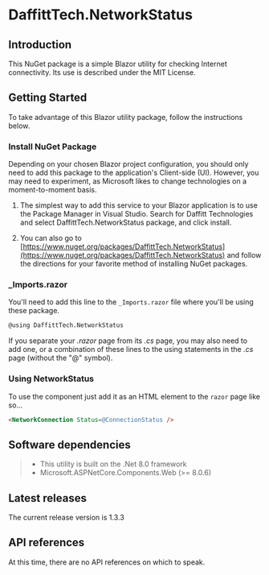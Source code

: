 # DaffittTech.NetworkStatus

## Introduction
This NuGet package is a simple Blazor utility for checking Internet connectivity. Its use is described under the MIT License.

## Getting Started
To take advantage of this Blazor utility package, follow the instructions below.

### Install NuGet Package
Depending on your chosen Blazor project configuration, you should only need to add this package to the application's Client-side (UI). However, you may need to experiment, as Microsoft likes to change technologies on a moment-to-moment basis.
1. The simplest way to add this service to your Blazor application is to use the Package Manager in Visual Studio. Search for Daffitt Technologies and select DaffittTech.NetworkStatus package, and click install.

2. You can also go to [https://www.nuget.org/packages/DaffittTech.NetworkStatus](https://www.nuget.org/packages/DaffittTech.NetworkStatus) and follow the directions for your favorite method of installing NuGet packages.

### _Imports.razor
You'll need to add this line to the ```_Imports.razor``` file where you'll be using these package.
```html
@using DaffittTech.NetworkStatus
```
If you separate your *.razor* page from its *.cs* page, you may also need to add one, or a combination of these lines to the using statements in the *.cs* page (without the "@" symbol).

### Using NetworkStatus
To use the component just add it as an HTML element to the ```razor``` page like so...
```html
<NetworkConnection Status=@ConnectionStatus />
```

## Software dependencies
>- This utility is built on the .Net 8.0 framework
>- Microsoft.ASPNetCore.Components.Web (>= 8.0.6)

## Latest releases
The current release version is 1.3.3

## API references
At this time, there are no API references on which to speak.
